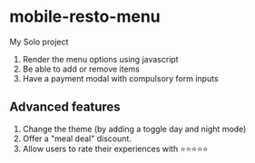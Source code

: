 # mobile-resto-menu

 My Solo project

 1) Render the menu options using javascript
 2) Be able to add or remove  items
 3) Have a payment modal with compulsory form inputs

## Advanced features

1) Change the theme (by adding a toggle day and night mode)
2) Offer a "meal deal" discount.
3) Allow users to rate their experiences with ⭐⭐⭐⭐⭐
